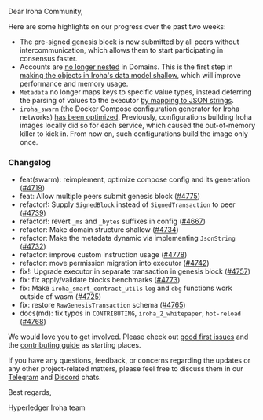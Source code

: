 Dear Iroha Community,

Here are some highlights on our progress over the past two weeks:

- The pre-signed genesis block is now submitted by all peers without intercommunication, which allows them to start participating in consensus faster.
- Accounts are [no longer nested](https://github.com/hyperledger/iroha/pull/4734) in Domains. This is the first step in [making the objects in Iroha's data model shallow](https://github.com/hyperledger/iroha/issues/3921), which will improve performance and memory usage.
- `Metadata` no longer maps keys to specific value types, instead deferring the parsing of values to the executor [by mapping to JSON strings](https://github.com/hyperledger/iroha/pull/4732).
- `iroha_swarm` (the Docker Compose configuration generator for Iroha networks) [has been optimized](https://github.com/hyperledger/iroha/pull/4719). Previously, configurations building Iroha images locally did so for each service, which caused the out-of-memory killer to kick in. From now on, such configurations build the image only once.

### Changelog

* feat(swarm): reimplement, optimize compose config and its generation ([#4719](https://github.com/hyperledger/iroha/pull/4719))
* feat: Allow multiple peers submit genesis block ([#4775](https://github.com/hyperledger/iroha/pull/4775))
* refactor!: Supply `SignedBlock` instead of `SignedTransaction` to peer ([#4739](https://github.com/hyperledger/iroha/pull/4739))
* refactor!: revert `_ms` and `_bytes` suffixes in config ([#4667](https://github.com/hyperledger/iroha/pull/4667))
* refactor: Make domain structure shallow ([#4734](https://github.com/hyperledger/iroha/pull/4734))
* refactor: Make the metadata dynamic via implementing `JsonString` ([#4732](https://github.com/hyperledger/iroha/pull/4732))
* refactor: improve custom instruction usage ([#4778](https://github.com/hyperledger/iroha/pull/4778))
* refactor: move permission migration into executor ([#4742](https://github.com/hyperledger/iroha/pull/4742))
* fix!: Upgrade executor in separate transaction in genesis block ([#4757](https://github.com/hyperledger/iroha/pull/4757))
* fix: fix apply/validate blocks benchmarks ([#4773](https://github.com/hyperledger/iroha/pull/4773))
* fix: Make `iroha_smart_contract_utils` `log` and `dbg` functions work outside of wasm ([#4725](https://github.com/hyperledger/iroha/pull/4725))
* fix: restore `RawGenesisTransaction` schema ([#4765](https://github.com/hyperledger/iroha/pull/4765))
* docs(md): fix typos in `CONTRIBUTING`, `iroha_2_whitepaper`, `hot-reload` ([#4768](https://github.com/hyperledger/iroha/pull/4768))

We would love you to get involved. Please check out [good first issues](https://github.com/hyperledger/iroha/issues?q=is%3Aopen+is%3Aissue+label%3A%22good+first+issue%22) and the [contributing guide](https://github.com/hyperledger/iroha/blob/main/CONTRIBUTING.md) as starting places.

If you have any questions, feedback, or concerns regarding the updates or any other project-related matters, please feel free to discuss them in our [Telegram](https://t.me/hyperledgeriroha) and [Discord](https://discord.com/channels/905194001349627914/905205848547155968) chats.

Best regards,

Hyperledger Iroha team
